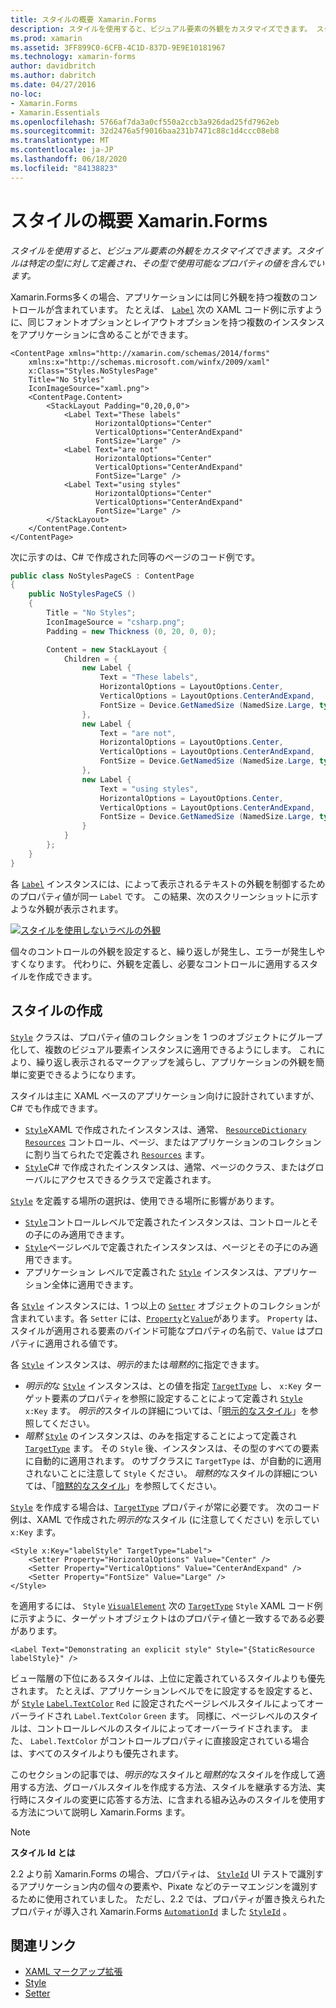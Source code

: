 ```yaml
---
title: スタイルの概要 Xamarin.Forms
description: スタイルを使用すると、ビジュアル要素の外観をカスタマイズできます。 スタイルは特定の型に対して定義され、その型で使用可能なプロパティの値を含んでいます。
ms.prod: xamarin
ms.assetid: 3FF899C0-6CFB-4C1D-837D-9E9E10181967
ms.technology: xamarin-forms
author: davidbritch
ms.author: dabritch
ms.date: 04/27/2016
no-loc:
- Xamarin.Forms
- Xamarin.Essentials
ms.openlocfilehash: 5766af7da3a0cf550a2ccb3a926dad25fd7962eb
ms.sourcegitcommit: 32d2476a5f9016baa231b7471c88c1d4ccc08eb8
ms.translationtype: MT
ms.contentlocale: ja-JP
ms.lasthandoff: 06/18/2020
ms.locfileid: "84138823"
---
```

# <a name="introduction-to-xamarinforms-styles"></a>スタイルの概要 Xamarin.Forms

_スタイルを使用すると、ビジュアル要素の外観をカスタマイズできます。スタイルは特定の型に対して定義され、その型で使用可能なプロパティの値を含んでいます。_

Xamarin.Forms多くの場合、アプリケーションには同じ外観を持つ複数のコントロールが含まれています。 たとえば、 [`Label`](xref:Xamarin.Forms.Label) 次の XAML コード例に示すように、同じフォントオプションとレイアウトオプションを持つ複数のインスタンスをアプリケーションに含めることができます。

```xaml
<ContentPage xmlns="http://xamarin.com/schemas/2014/forms"
    xmlns:x="http://schemas.microsoft.com/winfx/2009/xaml"
    x:Class="Styles.NoStylesPage"
    Title="No Styles"
    IconImageSource="xaml.png">
    <ContentPage.Content>
        <StackLayout Padding="0,20,0,0">
            <Label Text="These labels"
                   HorizontalOptions="Center"
                   VerticalOptions="CenterAndExpand"
                   FontSize="Large" />
            <Label Text="are not"
                   HorizontalOptions="Center"
                   VerticalOptions="CenterAndExpand"
                   FontSize="Large" />
            <Label Text="using styles"
                   HorizontalOptions="Center"
                   VerticalOptions="CenterAndExpand"
                   FontSize="Large" />
        </StackLayout>
    </ContentPage.Content>
</ContentPage>
```

次に示すのは、C# で作成された同等のページのコード例です。

```csharp
public class NoStylesPageCS : ContentPage
{
    public NoStylesPageCS ()
    {
        Title = "No Styles";
        IconImageSource = "csharp.png";
        Padding = new Thickness (0, 20, 0, 0);

        Content = new StackLayout {
            Children = {
                new Label {
                    Text = "These labels",
                    HorizontalOptions = LayoutOptions.Center,
                    VerticalOptions = LayoutOptions.CenterAndExpand,
                    FontSize = Device.GetNamedSize (NamedSize.Large, typeof(Label))
                },
                new Label {
                    Text = "are not",
                    HorizontalOptions = LayoutOptions.Center,
                    VerticalOptions = LayoutOptions.CenterAndExpand,
                    FontSize = Device.GetNamedSize (NamedSize.Large, typeof(Label))
                },
                new Label {
                    Text = "using styles",
                    HorizontalOptions = LayoutOptions.Center,
                    VerticalOptions = LayoutOptions.CenterAndExpand,
                    FontSize = Device.GetNamedSize (NamedSize.Large, typeof(Label))
                }
            }
        };
    }
}
```

各 [`Label`](xref:Xamarin.Forms.Label) インスタンスには、によって表示されるテキストの外観を制御するためのプロパティ値が同一 `Label` です。 この結果、次のスクリーンショットに示すような外観が表示されます。

[![スタイルを使用しないラベルの外観](introduction-images/no-styles.png)](introduction-images/no-styles-large.png#lightbox)

個々のコントロールの外観を設定すると、繰り返しが発生し、エラーが発生しやすくなります。 代わりに、外観を定義し、必要なコントロールに適用するスタイルを作成できます。

## <a name="create-a-style"></a>スタイルの作成

[`Style`](xref:Xamarin.Forms.Style) クラスは、プロパティ値のコレクションを 1 つのオブジェクトにグループ化して、複数のビジュアル要素インスタンスに適用できるようにします。 これにより、繰り返し表示されるマークアップを減らし、アプリケーションの外観を簡単に変更できるようになります。

スタイルは主に XAML ベースのアプリケーション向けに設計されていますが、C# でも作成できます。

- [`Style`](xref:Xamarin.Forms.Style)XAML で作成されたインスタンスは、通常、 [`ResourceDictionary`](xref:Xamarin.Forms.ResourceDictionary) [`Resources`](xref:Xamarin.Forms.VisualElement.Resources) コントロール、ページ、またはアプリケーションのコレクションに割り当てられたで定義され [`Resources`](xref:Xamarin.Forms.Application.Resources) ます。
- [`Style`](xref:Xamarin.Forms.Style)C# で作成されたインスタンスは、通常、ページのクラス、またはグローバルにアクセスできるクラスで定義されます。

[`Style`](xref:Xamarin.Forms.Style) を定義する場所の選択は、使用できる場所に影響があります。

- [`Style`](xref:Xamarin.Forms.Style)コントロールレベルで定義されたインスタンスは、コントロールとその子にのみ適用できます。
- [`Style`](xref:Xamarin.Forms.Style)ページレベルで定義されたインスタンスは、ページとその子にのみ適用できます。
- アプリケーション レベルで定義された [`Style`](xref:Xamarin.Forms.Style) インスタンスは、アプリケーション全体に適用できます。

各 [`Style`](xref:Xamarin.Forms.Style) インスタンスには、1 つ以上の [`Setter`](xref:Xamarin.Forms.Setter) オブジェクトのコレクションが含まれています。各 `Setter` には、[`Property`](xref:Xamarin.Forms.Setter.Property)と[`Value`](xref:Xamarin.Forms.Setter.Value)があります。 `Property` は、スタイルが適用される要素のバインド可能なプロパティの名前で、`Value` はプロパティに適用される値です。

各 [`Style`](xref:Xamarin.Forms.Style) インスタンスは、*明示的*または*暗黙的*に指定できます。

- *明示的*な [`Style`](xref:Xamarin.Forms.Style) インスタンスは、との値を指定 [`TargetType`](xref:Xamarin.Forms.Style.TargetType) し、 `x:Key` ターゲット要素のプロパティを参照に設定することによって定義され [`Style`](xref:Xamarin.Forms.NavigableElement.Style) `x:Key` ます。 *明示的*スタイルの詳細については、「[明示的なスタイル](~/xamarin-forms/user-interface/styles/explicit.md)」を参照してください。
- *暗黙* [`Style`](xref:Xamarin.Forms.Style) のインスタンスは、のみを指定することによって定義され [`TargetType`](xref:Xamarin.Forms.Style.TargetType) ます。 その `Style` 後、インスタンスは、その型のすべての要素に自動的に適用されます。 のサブクラスに `TargetType` は、が自動的に適用されないことに注意して `Style` ください。 *暗黙的*なスタイルの詳細については、「[暗黙的なスタイル](~/xamarin-forms/user-interface/styles/implicit.md)」を参照してください。

[`Style`](xref:Xamarin.Forms.Style) を作成する場合は、[`TargetType`](xref:Xamarin.Forms.Style.TargetType) プロパティが常に必要です。 次のコード例は、XAML で作成された*明示的*なスタイル (に注意してください) を示してい `x:Key` ます。

```xaml
<Style x:Key="labelStyle" TargetType="Label">
    <Setter Property="HorizontalOptions" Value="Center" />
    <Setter Property="VerticalOptions" Value="CenterAndExpand" />
    <Setter Property="FontSize" Value="Large" />
</Style>
```

を適用するには、 `Style` [`VisualElement`](xref:Xamarin.Forms.VisualElement) 次の [`TargetType`](xref:Xamarin.Forms.Style.TargetType) `Style` XAML コード例に示すように、ターゲットオブジェクトはのプロパティ値と一致するである必要があります。

```xaml
<Label Text="Demonstrating an explicit style" Style="{StaticResource labelStyle}" />
```

ビュー階層の下位にあるスタイルは、上位に定義されているスタイルよりも優先されます。 たとえば、アプリケーションレベルでをに設定するを設定すると、が [`Style`](xref:Xamarin.Forms.Style) [`Label.TextColor`](xref:Xamarin.Forms.Label.TextColor) `Red` に設定されたページレベルスタイルによってオーバーライドされ `Label.TextColor` `Green` ます。 同様に、ページレベルのスタイルは、コントロールレベルのスタイルによってオーバーライドされます。 また、 `Label.TextColor` がコントロールプロパティに直接設定されている場合は、すべてのスタイルよりも優先されます。

このセクションの記事では、*明示的*なスタイルと*暗黙的*なスタイルを作成して適用する方法、グローバルスタイルを作成する方法、スタイルを継承する方法、実行時にスタイルの変更に応答する方法、に含まれる組み込みのスタイルを使用する方法について説明し Xamarin.Forms ます。

> [!NOTE]
> **スタイル Id とは**
>
> 2.2 より前 Xamarin.Forms の場合、プロパティは、 [`StyleId`](xref:Xamarin.Forms.Element.StyleId) UI テストで識別するアプリケーション内の個々の要素や、Pixate などのテーマエンジンを識別するために使用されていました。 ただし、2.2 では、プロパティが置き換えられたプロパティが導入され Xamarin.Forms [`AutomationId`](xref:Xamarin.Forms.Element.AutomationId) ました [`StyleId`](xref:Xamarin.Forms.Element.StyleId) 。

## <a name="related-links"></a>関連リンク

- [XAML マークアップ拡張](~/xamarin-forms/xaml/xaml-basics/xaml-markup-extensions.md)
- [Style](xref:Xamarin.Forms.Style)
- [Setter](xref:Xamarin.Forms.Setter)
